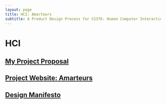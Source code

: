 ```yaml
---
layout: page
title: HCI: Amarteurs
subtitle: A Product Design Process for CS376: Human Computer Interaction
---
```


# HCI 

## [My Project Proposal](project_proposal.md)

## [Project Website: Amarteurs](https://nsang0u.github.io/amarteurs/)

## [Design Manifesto](design_manifesto.md)
